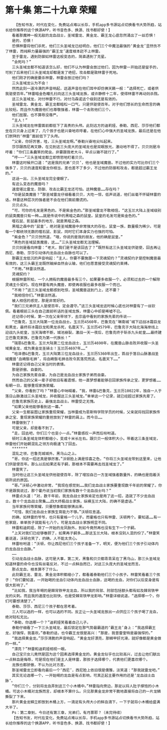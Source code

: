 # 第十集 第二十九章 荣耀
        【告知书友，时代在变化，免费站点难以长存，手机app多书源站点切换看书大势所趋，站长给你推荐的这个换源APP，听书音色多、换源、找书都好使！】
       看着那魔神一般无敌的龙血战士，圣域雷龙、黄金龙、霸王龙心底忽然涌出了一丝恐惧！
       是的，恐惧！
       恐惧林雷将他们杀死，他们三头圣域龙已经明白，他们三个中魔法最强的‘黄金龙’显然伤不了林雷，而纯粹力量最强的‘霸王龙’速度根本赶不上林雷。
       至于雷龙，遇到防御如林雷这般变态的，简直遇到了克星。
       “会死吗？”
       三头圣域龙都不知道该怎么好，他们不认为林雷会放过他们，因为林雷一开始还是留手的，可到了后来他们三头圣域龙却都是发了绝招，攻击都是致林雷于死地。
       他们刚才的确是要杀林雷，林雷会放过他们吗？
       三头圣域龙认为不会！
       然而此刻一道冷漠的声音响起，这道声音在他们耳中却仿佛天籁一般：“选择死亡，或者供我驱使百年。”林雷暗金色瞳孔扫向这三头圣域龙族，或许静修十二年，使得林雷不再动则杀戮。
       这三头圣域龙，对付林雷不行。对付乌森诺这个级别还是有效的。
       圣域雷龙、黄金龙、霸王龙都暗松一口气，只是供驱使百年。对于他们悠长的生命而言的确比较短。而且作为魔兽他们也尊敬强者，林雷一个击败他们三个。
       他们屈服，也不算辱没尊严。
       “主人！”
       三头圣域龙在林雷面前都低下了高贵的头颅。此刻远方的迪莉娅、泰勒、西尼、莎莎他们都坐在贝贝身上过来了，几个孩子也是兴奋地欢呼着，在他们心中强大的圣域龙族，最后还是在他们崇拜的‘林雷’面前低下了头颅。
       “父亲，你好厉害，哇，三头圣域龙啊。”泰勒兴奋地尖叫起来。
       莎莎跟西尼再文静，在见到这三头庞大的圣域龙也是双眼放光，激动地不得了。贝贝则是冷哼着：“你们三条蠢笨的爬虫，非要跟我老大斗，早点认输不就行了。”
       “哼~~~”三头圣域龙都立即愤怒地盯着贝贝。
       林雷这时候开口道：“这是我的兄弟‘贝贝’，他也是圣域魔兽。不过他的实力可比你们三个强多了，贝贝的速度和雷龙你相当，差也差不了多少，不过他的防御和攻击，都是超过霸王龙的。”
       这话一出，三头圣域龙完全傻眼了。
       有这么变态的魔兽吗？
       速度堪比雷龙，防御、攻击比霸王龙还可怕。这种魔兽……存在吗？
       “你是鼠类魔兽？”那圣域雷龙仔细看着贝贝，大吃一惊，低声说道，他们丝毫不怀疑林雷的话，林雷这种层次的强者是不会在他们面前撒谎的。
       贝贝点头。
       “可，可你的毛发是黑色的。不是紫金色的。”那圣域雷龙不敢相信，“这玉兰大陆上圣域级别的鼠类魔兽只有一种……就是传说中的黑暗之森的鼠皇。鼠皇的毛发可是紫金色的。”
       噬石鼠、影鼠最多的地方，就是黑暗之森。
       黑暗之森中的‘鼠皇’，绝对是圣域魔兽中非常强大的存在。鼠皇一族，数量极为稀少。可是每一个都统领无数的噬石鼠、影鼠，同时它们本身实力也强的可怕。
       “紫金色？”贝贝恍然道，“哦，你说的是我的朋友，他的确是鼠皇。”
       “黑色的圣域鼠类魔兽，这……”三头圣域龙都无法理解。
       贝贝则是看向林雷：“老大，我们是不是该回去了？”既然有这三头圣域龙供驱使，回去再让西尼、泰勒、莎莎引动体内龙血战士血脉也可以了。
       那霸王龙低沉的声音响起：“主人，你要不要施展一下灵魂契约？”灵魂契约才是控制魔兽最有效的，这三头霸王龙既然输掉自然会认输，他们也愿意接受灵魂契约束缚。
       “不用。”林雷淡然道。
       灵魂契约？
       根据林雷所知，一个人拥有的魔兽最多有三个。如果要多收服一个，必须和过去的一个解除灵魂主仆契约。现在林雷有两头魔兽，即使再收服也最多收服一个而已。
       “不用？”这三头圣域龙都感到吃惊，圣域魔兽送到门上，还不要？
       “我相信你们。”林雷淡然道。
       被人相信的感觉，那是非常好的。
       “我们三兄弟供主人驱使百年，定会遵守。”这三头圣域龙这时候心底也对林雷有了一丝钦佩。看着眼前三头在自己面前听话的圣域龙族，林雷心中却是唏嘘不已。
       还记得小时候，第一次在父亲带领下，去宗庙中看到的家族先辈的传说——
       “巴鲁克，玉兰大陆第一位龙血战士。玉兰历4560年，巴鲁克在‘琳南城’城下迎战冰霜巨龙和黑龙，最终将冰霜巨龙和黑龙杀死，名震天下。玉兰历4579年，巴鲁克于大陆北海海岸线上迎战九头蛇皇，当天海啸不断，城池崩裂，激战一天一夜后，巴鲁克终于斩杀九头蛇皇……最终建立巴鲁克家族，巴鲁克为第一代族长！”
       “瑞恩&巴鲁克，玉兰大陆第二位龙血战士，玉兰历4690年，在魔兽山脉击败并收服一头圣域黄金龙，成为黄金龙圣骑士！玉兰历4697年……”
       “哈泽德&巴鲁克，玉兰大陆第三位龙血战士，玉兰历5360年出生，首战于落日山脉激战圣域魔兽‘血睛鬃毛狮’，将血睛鬃毛狮击败令其落荒而逃，名震天下……”
       林雷还记得自己父亲当时的表情。
       那是骄傲、自豪的。
       为自己家族先辈自豪，为自己是龙血战士家族子弟而自豪。
       然而自己的父亲一辈子却依旧有着遗憾，他一直梦想着能够召回家族传承之宝，更梦想着……有朝一日，能够重现家族荣耀。
       “父亲，你看到了吗？”林雷心中呐喊着，“我，林雷&巴鲁克，玉兰历10022年，独自一人于落日山脉激战三头圣域龙，并收服这三头圣域龙。”单单这一个记录，就已经超过家族先辈了。
       巴鲁克家族历史上，最强龙血战士。林雷受之无愧。
       “如果父亲他能够看到这一幕。”
       父亲一生都妄图让家族重现荣耀，当林雷成为恩斯特学院学员的时候，父亲就将找回家族传承之宝、重现家族荣耀的重担放到了林雷的肩上。而今日……
       林雷做到了！
       可是父亲，却是看不到了。
       “走，回去吧，你们三个也变小一点。”林雷感叹一声而后吩咐道。
       顿时三条圣域龙体积都缩小，变成十米长左右。跟贝贝一般体积大小。带着这三条圣域龙，林雷他们开始朝混乱之领方向极速飞了回去。
       *******
       混乱之领，巴鲁克城城外，黑乌山之上。
       “哥，你这一招还真是够厉害。”沃顿脸上满是惊喜之色，“你将三头圣域龙带到这里来，让他们供驱使百年。那么以后如果还有子嗣，那根本不需要再去找圣域龙了。”
       林雷笑了。
       当时他让这三头圣域龙供他驱使百年，除了增加自己一方圣域强者数量外，的确也是抱着沃顿所说的原因。
       “哥。”沃顿心中激动非常，“我现在感觉到……我们龙血战士家族要重现数千年前的荣耀了。你不是跟我说过，那个霍丹说当初我们家族有数十个龙血战士吗？”
       林雷点头道：“对，数千年前，我龙血战士家族肯定也是用了这一招，造就了不少龙血战士。数十个龙血战士聚集……四大终极战士家族，纵横玉兰大陆，的确不是虚话。”
       当年家族何等荣耀，只要想象都能够猜出来。
       “可惜，我们龙血战士家族生育能力不够。”沃顿叹息道。
       的确，如林雷的爷爷，也只有霍格一个儿子。而霍格也只有林雷、沃顿两个。要知道……有一些家庭，单单孩子就能有七八个。可是龙血战士家族明显不同。
       林雷和迪莉娅，除了一开始的龙凤胎外，到如今竟然再也没有生下一个子嗣。
       “上天对我们已经够眷顾了，如果再子嗣多……那这玉兰大陆，根本没别人混的份了。”林雷笑着说道，沃顿也笑了，的确，人不能太贪心。
       林雷吩咐道：“沃顿，你让西尼他们三个孩子准备一下，明天，便为他们三个孩子引动体内的龙血战士血脉。”
       ……
       引动龙血战士血脉，这可是大事，第二天，黑鲁和贝贝都乖乖呆在了黑乌山，那三头圣域龙知道林雷的命令也没有丝毫反对，不过一点鲜血而已，对这三头庞大的圣域龙而言。
       那点龙血，根本算不了什么。
       此刻霸王龙、雷龙、黄金龙体积都缩小了，都看着泰勒他们三个小孩子。林雷笑看着三个孩子：“你们要知道，一开始喝的龙血引动体内龙血战士血脉，这喝的龙血，对你们以后变身是有很大影响了。”
       “比如我，我当年喝的是棘背铁甲龙龙血，所以我的背部、肘部包括额头都有如及棘背铁甲龙的尖刺。而且我的速度也比较快，也是受棘背铁甲龙影响。”林雷详细说道，“选择哪一个，你们可要想清楚了。”
       泰勒、莎莎、西尼三个孩子都在思考着。
       三人可以选的一样，也可以选的不同。反正让一头圣域龙放出一点供应三个孩子喝了龙血，绝对轻松无比。
       “泰勒，你选哪一个？”迪莉娅笑看着自己儿子。
       泰勒仔细看了一下三头圣域龙，最后锁定在那气势最霸道的‘霸王龙’身上：“我选择霸王龙，好强悍，我喜欢。”泰勒的话，也令霸王龙很是高兴：“那是，我普雷奎特是最强悍的。”
       “我选择黄金龙。”莎莎清脆的声音响起，“黄金龙好漂亮，那鳞甲好光滑，就好像都是黄金做的一样。”
       “漂亮？”林雷和迪莉娅相视一眼。
       自己宝贝女儿竟然是因为这个因素选择黄金龙的。黄金龙似乎也比较高兴，过去让他们献出一点鲜血是侮辱，可是现在他们是主人是林雷，那孩子选择哪个，代表他们更喜欢哪个。
       龙族也都骄傲，不认为比对方差。
       那圣域雷龙立即看向最后一个‘西尼’，西尼脸上依旧很是儒雅，淡笑道：“那我就雷龙吧。”
       其实无论选哪一个，一开始喝的龙血是有点影响，可真正起主要作用的还是‘龙血战士血脉’。
       “你们三个，分别将龙血弄到这三个小木桶中。”林雷指向旁边，那足以将人肚子撑饱的小木桶。可这小木桶对龙族而言，却根本不算什么。只见那黄金龙非常干脆地直接将自己的一片龙鳞撕裂了下来。
       那片黄金龙鳞立即放到木桶上方，一滴足有头颅大小的鲜血滴下，一下子就将小木桶给盛满大半了。
       Ps：第二章到，今日还有第三章，兄弟们，有月票耶？（未完待续）
       【告知书友，时代在变化，免费站点难以长存，手机app多书源站点切换看书大势所趋，站长给你推荐的这个换源APP，听书音色多、换源、找书都好使！】